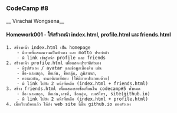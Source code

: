 ### CodeCamp #8
__ Virachai Wongsena__

#### Homework001 - ให้สร้างหน้า index.html,  profile.html และ friends.html
	1. สร้างหน้า index.html เป็น homepage 
		- มีภาพที่แสดงความเป็นตัวเอง และ motto ประจำตัว
		- มี link เข้าสู่หน้า profile และ friends
	2. สร้างหน้า profile.html เพื่อแสดงประวัติตัวเอง
		- มีรูปตัวเอง / avatar และข้อมูลเบื้องต้น เช่น
		- ชื่อ-นามสกุล, ชื่อเล่น, ชื่อกลุ่ม, ภูมิลำเนา, 
		- ความถนัด, งานอดิเรกที่ชอบ (ให้มีภาพประกอบด้วย)
		- มี link ไปยัง 2 หน้าที่เหลือ (index.html + friends.html)
	3. สร้าง friends.html เพื่อแสดงรายชื่อเพื่อนใน codecamp#5 ทั้งหมด
		- ชื่อ-นามสกุล, ชื่อเล่น,เลขที่, ชื่อกลุ่ม, เบอร์โทร, site(github.io) 
		- มี link ไปยัง 2 หน้าที่เหลือ (index.html + profile.html)
	4. เมื่อเรียบร้อยแล้ว ให้ส่ง web site นี้ขึ้น github.io ของตัวเอง